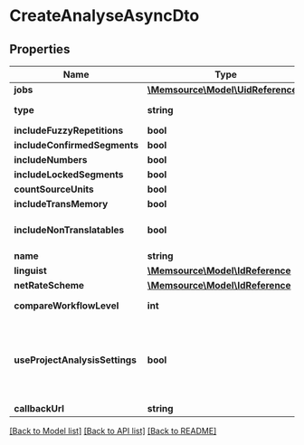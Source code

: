 # CreateAnalyseAsyncDto

## Properties
Name | Type | Description | Notes
------------ | ------------- | ------------- | -------------
**jobs** | [**\Memsource\Model\UidReference[]**](UidReference.md) |  | 
**type** | **string** | default: PreAnalyse | [optional] 
**includeFuzzyRepetitions** | **bool** | default: true | [optional] 
**includeConfirmedSegments** | **bool** | default: true | [optional] 
**includeNumbers** | **bool** | default: true | [optional] 
**includeLockedSegments** | **bool** | default: true | [optional] 
**countSourceUnits** | **bool** | default: true | [optional] 
**includeTransMemory** | **bool** | default: true | [optional] 
**includeNonTranslatables** | **bool** | default: false. Works only for type&#x3D;PreAnalyse. | [optional] 
**name** | **string** |  | [optional] 
**linguist** | [**\Memsource\Model\IdReference**](IdReference.md) |  | [optional] 
**netRateScheme** | [**\Memsource\Model\IdReference**](IdReference.md) |  | [optional] 
**compareWorkflowLevel** | **int** | Required for type&#x3D;Compare | [optional] 
**useProjectAnalysisSettings** | **bool** | default: false. Use default project settings. Will be overwritten with setting sent in the API call. | [optional] 
**callbackUrl** | **string** |  | [optional] 

[[Back to Model list]](../README.md#documentation-for-models) [[Back to API list]](../README.md#documentation-for-api-endpoints) [[Back to README]](../README.md)



